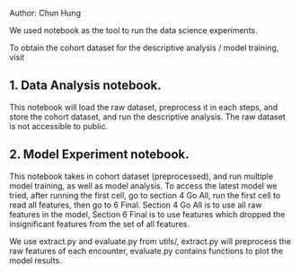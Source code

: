
Author: Chun Hung

We used notebook as the tool to run the data science experiments.

To obtain the cohort dataset for the descriptive analysis / model training, visit
## 1. Data Analysis notebook.
This notebook will load the raw dataset, preprocess it in each steps, and store the cohort dataset, and run the descriptive analysis. The raw dataset is not accessible to public.

## 2. Model Experiment notebook.
This notebook takes in cohort dataset (preprocessed), and run multiple model training, as well as model analysis. To access the latest model we tried, after running the first cell, go to section 4 Go All, run the first cell to read all features, then go to 6 Final. Section 4 Go All is to use all raw features in the model, Section 6 Final is to use features which dropped the insignificant features from the set of all features.

We use extract.py and evaluate.py from utils/, extract.py will preprocess the raw features of each encounter, evaluate.py contains functions to plot the model results.

